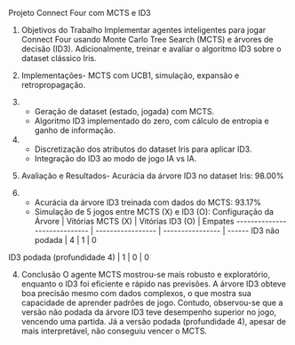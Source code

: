  Projeto Connect Four com MCTS e ID3
 
 1. Objetivos do Trabalho
 Implementar agentes inteligentes para jogar Connect Four usando Monte Carlo Tree Search (MCTS) e
 árvores de decisão (ID3).
 Adicionalmente, treinar e avaliar o algoritmo ID3 sobre o dataset clássico Iris.
 
 2. Implementações- MCTS com UCB1, simulação, expansão e retropropagação.
 3. - Geração de dataset (estado, jogada) com MCTS.
    - Algoritmo ID3 implementado do zero, com cálculo de entropia e ganho de informação.
 4. - Discretização dos atributos do dataset Iris para aplicar ID3.
    - Integração do ID3 ao modo de jogo IA vs IA.
 5. Avaliação e Resultados- Acurácia da árvore ID3 no dataset Iris: 98.00%
 6. - Acurácia da árvore ID3 treinada com dados do MCTS: 93.17%
    - Simulação de 5 jogos entre MCTS (X) e ID3 (O):
  Configuração da Árvore        | Vitórias MCTS (X) | Vitórias ID3 (O) | Empates
  ----------------------------- | ----------------- | ---------------- | ------
  ID3 não podada                | 4                 | 1                | 0
  
  
  ID3 podada (profundidade 4)   | 1                 | 0                | 0
 
 4. Conclusão
 O agente MCTS mostrou-se mais robusto e exploratório, enquanto o ID3 foi eficiente e rápido nas previsões.
 A árvore ID3 obteve boa precisão mesmo com dados complexos, o que mostra sua capacidade de aprender
 padrões de jogo.
 Contudo, observou-se que a versão não podada da árvore ID3 teve desempenho superior no jogo, vencendo
 uma partida.
 Já a versão podada (profundidade 4), apesar de mais interpretável, não conseguiu vencer o MCTS.

